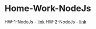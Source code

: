 # Home-Work-NodeJs

HW-1-NodeJs - <a href="https://github.com/ruslanpetrovup/hw-NodeJS/tree/main/hw-1-nodejs">link</a>
HW-2-NodeJs - <a href="https://github.com/ruslanpetrovup/hw-NodeJS/tree/main/hw-2-nodejs">link</a>
